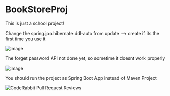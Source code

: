 # BookStoreProj

This is just a school project!

Change the spring.jpa.hibernate.ddl-auto from update --> create if its the first time you use it

![image](https://user-images.githubusercontent.com/91440028/226574583-0ff1b5da-0b88-4530-81cb-f0f9827b33b7.png)

The forget password API not done yet, so sometime it doesnt work properly

![image](https://user-images.githubusercontent.com/91440028/226575097-ffc98b50-f2bd-4e49-be93-7181236e9f5e.png)
 
 You should run the project as Spring Boot App instead of Maven Project

![CodeRabbit Pull Request Reviews](https://img.shields.io/coderabbit/prs/github/KinnGuu/BookStoreProj?utm_source=oss&utm_medium=github&utm_campaign=KinnGuu%2FBookStoreProj&labelColor=171717&color=FF570A&link=https%3A%2F%2Fcoderabbit.ai&label=CodeRabbit+Reviews)
